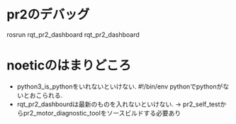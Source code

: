 # pr2のデバッグ
rosrun rqt_pr2_dashboard rqt_pr2_dashboard

# noeticのはまりどころ
- python3_is_pythonをいれないといけない. #!/bin/env pythonでpythonがないとおこられる. 
- rqt_pr2_dashbourdは最新のものを入れないといけない. -> pr2_self_testからpr2_motor_diagnostic_toolをソースビルドする必要あり
